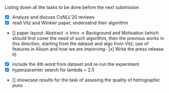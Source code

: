 Listing down all the tasks to be done before the next submission
- [x] Analyze and discuss CoNLL'20 reviews
- [x] read Vitz and Winkler paper, undersatnd their algorithm
- [] paper layout: Abstract -> Intro -> Background and Motivation (which should first cover the need of such algorithm, then the previous works in this direction, starting from the dataset and algo from Vitz, use of features in Alison and how we are imporving- [x] Write the press release it)
- [x] include the 4th word from dataset and re-run the experiment
- [x] hyperparamter search for lambda = 2.5
- [] showcase results for the task of assesing the quality of hetrographic puns
